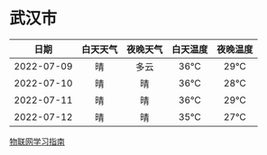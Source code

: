 # 武汉市
|日期|白天天气|夜晚天气|白天温度|夜晚温度|
|:--:|:--:|:--:|:--:|:--:|
|2022-07-09|晴|多云|36℃|29℃|
|2022-07-10|晴|晴|36℃|28℃|
|2022-07-11|晴|晴|36℃|29℃|
|2022-07-12|晴|晴|35℃|27℃|
 
[物联网学习指南](http://doc.lziqi.top/IoT)
